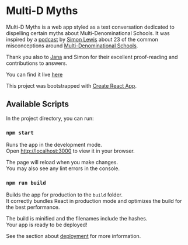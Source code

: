 # Multi-D Myths

Multi-D Myths is a web app styled as a text conversation dedicated to dispelling certain myths about Multi-Denominational Schools. It was inspired by a [podcast](https://podtail.com/en/podcast/anseo-s-podcast/23-myths-about-multi-denominational-schools/) by [Simon Lewis](https://twitter.com/simonmlewis) about 23 of the common misconceptions around [Multi-Denominational Schools](https://en.wikipedia.org/wiki/Multidenominational_school?useskin=vector).

Thank you also to [Jana](https://twitter.com/muinteoirjana) and Simon for their excellent proof-reading and contributions to answers.

You can find it live [here](https://teacherbuilt.me/multidmyths/)

This project was bootstrapped with [Create React App](https://github.com/facebook/create-react-app).

## Available Scripts

In the project directory, you can run:

### `npm start`

Runs the app in the development mode.\
Open [http://localhost:3000](http://localhost:3000) to view it in your browser.

The page will reload when you make changes.\
You may also see any lint errors in the console.

### `npm run build`

Builds the app for production to the `build` folder.\
It correctly bundles React in production mode and optimizes the build for the best performance.

The build is minified and the filenames include the hashes.\
Your app is ready to be deployed!

See the section about [deployment](https://facebook.github.io/create-react-app/docs/deployment) for more information.